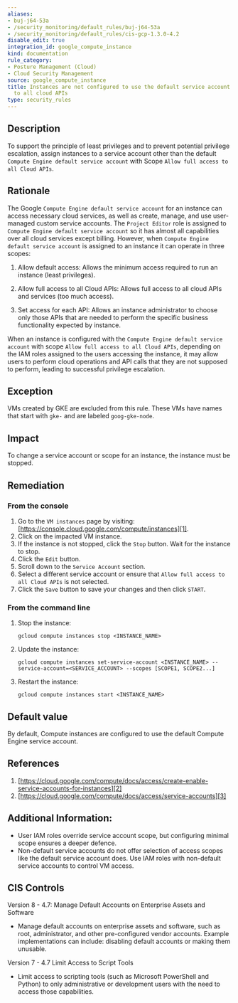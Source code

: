 ```yaml
---
aliases:
- buj-j64-53a
- /security_monitoring/default_rules/buj-j64-53a
- /security_monitoring/default_rules/cis-gcp-1.3.0-4.2
disable_edit: true
integration_id: google_compute_instance
kind: documentation
rule_category:
- Posture Management (Cloud)
- Cloud Security Management
source: google_compute_instance
title: Instances are not configured to use the default service account with full access
  to all cloud APIs
type: security_rules
---
```


## Description
To support the principle of least privileges and to prevent potential privilege escalation, assign instances to a service account other than the default `Compute Engine default service account` with Scope `Allow full access to all Cloud APIs`.

## Rationale
The Google `Compute Engine default service account` for an instance can access necessary cloud services, as well as create, manage, and use user-managed custom service accounts. The `Project Editor` role is assigned to `Compute Engine default service account` so it has almost all capabilities over all cloud services except billing. However, when `Compute Engine default service account` is assigned to an instance it can operate in three scopes:

1. Allow default access: Allows the minimum access required to run an
instance (least privileges).

2. Allow full access to all Cloud APIs: Allows full access to all cloud
APIs and services (too much access).

3. Set access for each API: Allows an instance administrator to choose only
those APIs that are needed to perform the specific business functionality
expected by instance.

When an instance is configured with the `Compute Engine default service account` with
scope `Allow full access to all Cloud APIs`, depending on the IAM roles assigned to the users
accessing the instance, it may allow users to perform cloud operations and API calls that they are not
supposed to perform, leading to successful privilege escalation.

## Exception
VMs created by GKE are excluded from this rule. These VMs have names that start with `gke-` and are labeled `goog-gke-node`.

## Impact
To change a service account or scope for an instance, the instance must be stopped.

## Remediation

### From the console
1. Go to the `VM instances` page by visiting:
[https://console.cloud.google.com/compute/instances][1].
2. Click on the impacted VM instance.
3. If the instance is not stopped, click the `Stop` button. Wait for the instance to stop.
4. Click the `Edit` button.
5. Scroll down to the `Service Account` section.
6. Select a different service account or ensure that `Allow full access to all Cloud APIs` is not selected.
7. Click the `Save` button to save your changes and then click `START`.

### From the command line
1. Stop the instance:
   ```
   gcloud compute instances stop <INSTANCE_NAME>
   ```
2. Update the instance:
   ```
   gcloud compute instances set-service-account <INSTANCE_NAME> --service-account=<SERVICE_ACCOUNT> --scopes [SCOPE1, SCOPE2...]
   ```
3. Restart the instance:
   ```
   gcloud compute instances start <INSTANCE_NAME>
   ```

## Default value
By default, Compute instances are configured to use the default Compute Engine service
account.

## References
1. [https://cloud.google.com/compute/docs/access/create-enable-service-accounts-for-instances][2]
2. [https://cloud.google.com/compute/docs/access/service-accounts][3]

## Additional Information:
- User IAM roles override service account scope, but configuring minimal scope
ensures a deeper defence.
- Non-default service accounts do not offer selection of access scopes like the default
service account does. Use IAM roles with non-default service accounts to
control VM access.

## CIS Controls

Version 8 - 4.7: Manage Default Accounts on Enterprise Assets and Software
- Manage default accounts on enterprise assets and software, such as root,
administrator, and other pre-configured vendor accounts. Example implementations
can include: disabling default accounts or making them unusable.

Version 7 - 4.7 Limit Access to Script Tools
- Limit access to scripting tools (such as Microsoft PowerShell and Python) to only
administrative or development users with the need to access those capabilities.


[1]: https://console.cloud.google.com/compute/instances
[2]: https://cloud.google.com/compute/docs/access/create-enable-service-accounts-for-instances
[3]: https://cloud.google.com/compute/docs/access/service-accounts
